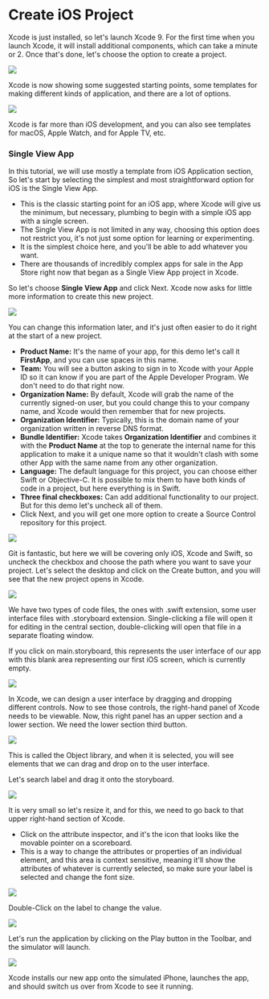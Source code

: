 # Create iOS Project

Xcode is just installed, so let's launch Xcode 9. For the first time when you launch Xcode, it will install additional components, which can take a minute or 2. Once that's done, let's choose the option to create a project. 

<img src="images/create-ios-project.png">

Xcode is now showing some suggested starting points, some templates for making different kinds of application, and there are a lot of options.
 
<img src="images/create-ios-project2.png">

Xcode is far more than iOS development, and you can also see templates for macOS, Apple Watch, and for Apple TV, etc.

### Single View App

In this tutorial, we will use mostly a template from iOS Application section, So let's start by selecting the simplest and most straightforward option for iOS is the Single View App. 

 - This is the classic starting point for an iOS app, where Xcode will give us the minimum, but necessary, plumbing to begin with a simple iOS app with a single screen. 
 - The Single View App is not limited in any way, choosing this option does not restrict you, it's not just some option for learning or experimenting. 
 - It is the simplest choice here, and you'll be able to add whatever you want. 
 - There are thousands of incredibly complex apps for sale in the App Store right now that began as a Single View App project in Xcode.

So let's choose **Single View App** and click Next. Xcode now asks for little more information to create this new project.

<img src="images/create-ios-project3.png">
 
You can change this information later, and it's just often easier to do it right at the start of a new project. 

 - **Product Name:** It's the name of your app, for this demo let's call it **FirstApp**, and you can use spaces in this name. 
 - **Team:** You will see a button asking to sign in to Xcode with your Apple ID so it can know if you are part of the Apple Developer Program. We don't need to do that right now.
 - **Organization Name:** By default, Xcode will grab the name of the currently signed-on user, but you could change this to your company name, and Xcode would then remember that for new projects. 
 - **Organization Identifier:** Typically, this is the domain name of your organization written in reverse DNS format. 
 - **Bundle Identifier:** Xcode takes **Organization Identifier** and combines it with the **Product Name** at the top to generate the internal name for this application to make it a unique name so that it wouldn't clash with some other App with the same name from any other organization. 
 - **Language:** The default language for this project, you can choose either Swift or Objective-C. It is possible to mix them to have both kinds of code in a project, but here everything is in Swift. 
 - **Three final checkboxes:** Can add additional functionality to our project. But for this demo let's uncheck all of them. 
 - Click Next, and you will get one more option to create a Source Control repository for this project. 

<img src="images/create-ios-project4.png">

Git is fantastic, but here we will be covering only iOS, Xcode and Swift, so uncheck the checkbox and choose the path where you want to save your project. Let's select the desktop and click on the Create button, and you will see that the new project opens in Xcode.  

<img src="images/create-ios-project5.png">

We have two types of code files, the ones with .swift extension, some user interface files with .storyboard extension. Single-clicking a file will open it for editing in the central section, double-clicking will open that file in a separate floating window. 

If you click on main.storyboard, this represents the user interface of our app with this blank area representing our first iOS screen, which is currently empty. 

<img src="images/create-ios-project6.png">
 
In Xcode, we can design a user interface by dragging and dropping different controls. Now to see those controls, the right-hand panel of Xcode needs to be viewable. Now, this right panel has an upper section and a lower section. We need the lower section third button. 

<img src="images/create-ios-project7.png">

This is called the Object library, and when it is selected, you will see elements that we can drag and drop on to the user interface.  

Let's search label and drag it onto the storyboard. 

<img src="images/create-ios-project8.png">

It is very small so let's resize it, and for this, we need to go back to that upper right-hand section of Xcode. 

- Click on the attribute inspector, and it's the icon that looks like the movable pointer on a scoreboard. 
- This is a way to change the attributes or properties of an individual element, and this area is context sensitive, meaning it'll show the attributes of whatever is currently selected, so make sure your label is selected and change the font size.

<img src="images/create-ios-project9.png">

Double-Click on the label to change the value. 

<img src="images/create-ios-project10.png">

Let's run the application by clicking on the Play button in the Toolbar, and the simulator will launch. 

<img src="images/create-ios-project11.png">

Xcode installs our new app onto the simulated iPhone, launches the app, and should switch us over from Xcode to see it running.
